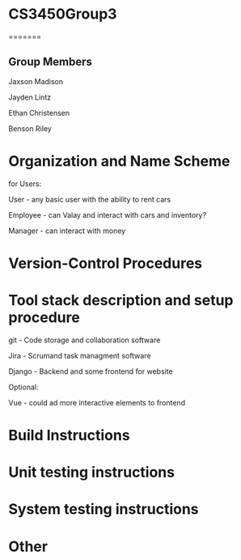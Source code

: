# CS3450Group3
=======
## Group Members
Jaxson Madison

Jayden Lintz

Ethan Christensen

Benson Riley



# Organization and Name Scheme

for Users:

User - any basic user with the ability to rent cars

Employee - can Valay and interact with cars and inventory?

Manager - can interact with money


# Version-Control Procedures


# Tool stack description and setup procedure

git - Code storage and collaboration software

Jira - Scrumand task managment software

Django - Backend and some frontend for website

Optional:

Vue - could ad more interactive elements to frontend

# Build Instructions


# Unit testing instructions


# System testing instructions


# Other
